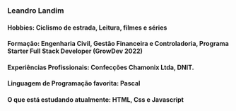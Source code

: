 ### Leandro Landim

<h4>Hobbies: Ciclismo de estrada, Leitura, filmes e séries</h4>
<h4><strong>Formação:</strong> Engenharia Civil, Gestão Financeira e Controladoria, Programa Starter Full Stack Developer (GrowDev 2022)</h4>
<h4>Experiências Profissionais: Confecções Chamonix Ltda, DNIT.</h4>
<h4>Linguagem de Programação favorita: Pascal</h4>
<h4>O que está estudando atualmente: HTML, Css e Javascript</h4>
<!--
**leandrolandim/leandrolandim** is a ✨ _special_ ✨ repository because its `README.md` (this file) appears on your GitHub profile.

Here are some ideas to get you started:

- 🔭 I’m currently working on ...
- 🌱 I’m currently learning ...
- 👯 I’m looking to collaborate on ...
- 🤔 I’m looking for help with ...
- 💬 Ask me about ...
- 📫 How to reach me: ...
- 😄 Pronouns: ...
- ⚡ Fun fact: ...
-->
